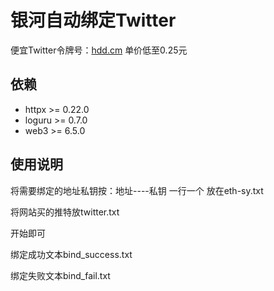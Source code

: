 # 银河自动绑定Twitter
便宜Twitter令牌号：[hdd.cm](https://hdd.cm/)  单价低至0.25元



## 依赖

- httpx >= 0.22.0
- loguru >= 0.7.0
- web3 >= 6.5.0



## 使用说明

将需要绑定的地址私钥按：地址----私钥  一行一个 放在eth-sy.txt

将网站买的推特放twitter.txt

开始即可

绑定成功文本bind_success.txt

绑定失败文本bind_fail.txt
